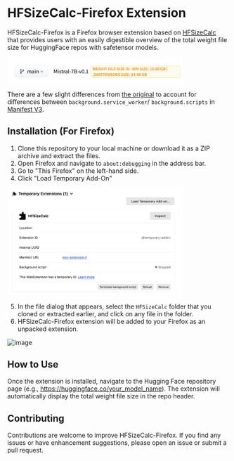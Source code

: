 # HFSizeCalc-Firefox Extension

HFSizeCalc-Firefox is a Firefox browser extension based on [HFSizeCalc](https://github.com/vk-maurya/HFSizeCalc) that provides users with an easily digestible overview of the total weight file size for HuggingFace repos with safetensor models.

<img src="firefox_extension.png" alt="drawing" width="400"/>

There are a few slight differences from [the original](https://github.com/vk-maurya/HFSizeCalc) to account for differences between `background.service_worker`/ `background.scripts` in [Manifest V3](https://blog.mozilla.org/addons/2024/03/13/manifest-v3-manifest-v2-march-2024-update/). 


## Installation (For Firefox)

1. Clone this repository to your local machine or download it as a ZIP archive and extract the files.
2. Open Firefox and navigate to `about:debugging` in the address bar.
3. Go to "This Firefox" on the left-hand side. 
4. Click "Load Temporary Add-On"

<img src="extension_specs.png" alt="drawing" width="400"/>

5. In the file dialog that appears, select the `HFSizeCalc` folder that you cloned or extracted earlier, and click on any file in the folder. 
6. HFSizeCalc-Firefox extension will be added to your Firefox as an unpacked extension.

![image](https://github.com/vk-maurya/HFSizeCalc/assets/33961671/e15c1347-0194-4b17-8c52-4fc8fc2092fb)


## How to Use

Once the extension is installed, navigate to the Hugging Face repository page (e.g., https://huggingface.co/your_model_name). The extension will automatically display the total weight file size in the repo header.

## Contributing

Contributions are welcome to improve HFSizeCalc-Firefox. If you find any issues or have enhancement suggestions, please open an issue or submit a pull request.



